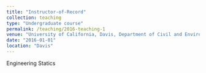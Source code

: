 ```yaml
---
title: "Instructor-of-Record"
collection: teaching
type: "Undergraduate course"
permalink: /teaching/2016-teaching-1
venue: "University of California, Davis, Department of Civil and Environmental Engineering"
date: "2016-01-01"
location: "Davis"
---
```


Engineering Statics

